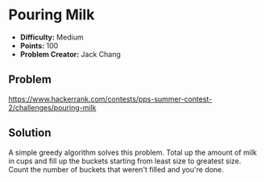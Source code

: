 # Pouring Milk

* **Difficulty:** Medium
* **Points:** 100
* **Problem Creator:** Jack Chang

## Problem

https://www.hackerrank.com/contests/pps-summer-contest-2/challenges/pouring-milk

## Solution

A simple greedy algorithm solves this problem. Total up the amount of milk in cups and fill up the buckets starting from least size to greatest size. Count the number of buckets that weren't filled and you're done.

